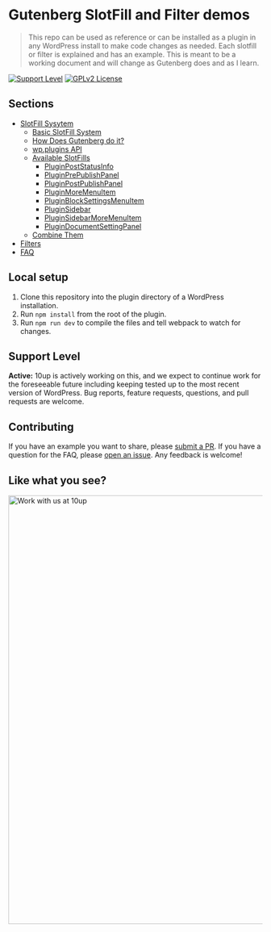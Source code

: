 # Gutenberg SlotFill and Filter demos

> This repo can be used as reference or can be installed as a plugin in any WordPress install to make code changes as needed.
Each slotfill or filter is explained and has an example. This is meant to be a working document and will change as Gutenberg does and as I learn.

[![Support Level](https://img.shields.io/badge/support-active-green.svg)](#support-level) [![GPLv2 License](https://img.shields.io/github/license/10up/slotfill-and-filter-demos.svg)](https://github.com/10up/slotfill-and-filter-demos/blob/develop/LICENSE.md)

## Sections

* [SlotFill Sysytem](./src/slots)
	* [Basic SlotFill System](./src/slots)
	* [How Does Gutenberg do it?](./src/slots/how-does-gutenberg-do-it.md)
	* [wp.plugins API](./src/slots/wp-plugins-api.md)
	* [Available SlotFills](./src/slots/available-slot-fills.md)
		* [PluginPostStatusInfo](./src/slots/plugin-post-status-info.md)
		* [PluginPrePublishPanel](./src/slots/plugin-pre-publish-panel.md)
		* [PluginPostPublishPanel](./src/slots/plugin-post-publish-panel.md)
		* [PluginMoreMenuItem](./src/slots/plugin-more-menu-item.md)
		* [PluginBlockSettingsMenuItem](./src/slots/plugin-block-settings-menu-item.md)
		* [PluginSidebar](./src/slots/plugin-sidebar.md)
		* [PluginSidebarMoreMenuItem](./src/slots/plugin-sidebar-more-menu-item.md)
		* [PluginDocumentSettingPanel](./src/slots/plugin-document-setting-panel.md)
	* [Combine Them](./src/slots/hcombine-them.md)
* [Filters](./src/filters)
* [FAQ](./src/faq)

## Local setup

1. Clone this repository into the plugin directory of a WordPress installation.
2. Run `npm install` from the root of the plugin.
3. Run `npm run dev` to compile the files and tell webpack to watch for changes.

## Support Level

**Active:** 10up is actively working on this, and we expect to continue work for the foreseeable future including keeping tested up to the most recent version of WordPress.  Bug reports, feature requests, questions, and pull requests are welcome.

## Contributing

If you have an example you want to share, please [submit a PR](https://github.com/10up/slotfill-and-filter-demos/compare). If you have a question for the FAQ, please [open an issue](https://github.com/10up/slotfill-and-filter-demos/issues/new/choose).
Any feedback is welcome!

## Like what you see?

<a href="http://10up.com/contact/"><img src="https://10updotcom-wpengine.s3.amazonaws.com/uploads/2016/10/10up-Github-Banner.png" width="850" alt="Work with us at 10up"></a>
